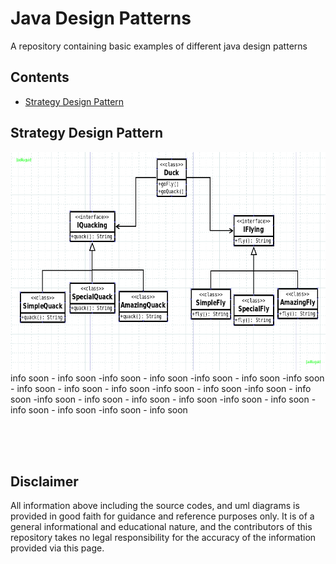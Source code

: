 # Java Design Patterns
A repository containing basic examples of different java design patterns

## Contents
- [Strategy Design Pattern](https://jaenuguid.github.io/Java-Design-Patterns/#sdp)




## Strategy Design Pattern<a id="sdp"></a>
 <img src="https://github.com/JaeNuguid/Java-Design-Patterns/blob/master/Strategy%20design%20pattern/strategy-design-pattern.png?raw=true" height="350" width="600"/> <br/>
 info soon - info soon -info soon - info soon -info soon - info soon -info soon - info soon -
 info soon - info soon -info soon - info soon -info soon - info soon -info soon - info soon -
 info soon - info soon -info soon - info soon -info soon - info soon -info soon - info soon 


<br/><br/><br/>
## Disclaimer
All information above including the source codes, and uml diagrams is provided in good faith for guidance and reference purposes only. It is of a general informational and educational nature, and the contributors of this repository takes no legal responsibility for the accuracy of the information provided via this page.
